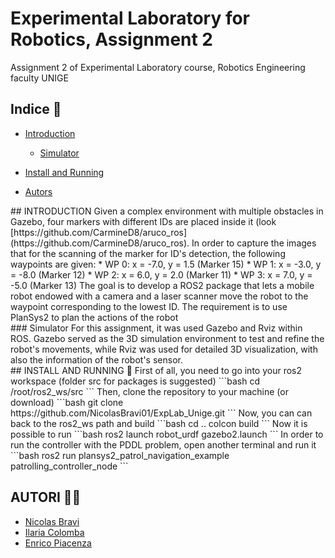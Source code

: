 # Experimental Laboratory for Robotics, Assignment 2
Assignment 2 of Experimental Laboratory course, Robotics Engineering faculty UNIGE


## Indice 🔖

* [Introduction](#introduction)
  * [Simulator](#simulator)
* [Install and Running](#install-and-running)




* [Autors](#autors)

<div id='introduction'/>
## INTRODUCTION
Given a complex environment with multiple obstacles in Gazebo, four markers with different IDs are placed inside it (look [https://github.com/CarmineD8/aruco_ros](https://github.com/CarmineD8/aruco_ros). In order to capture the images that for the scanning of the marker for ID's detection, the following waypoints are given:
  * WP 0: x = -7.0, y = 1.5 (Marker 15)
  * WP 1: x = -3.0, y = -8.0 (Marker 12)
  * WP 2: x = 6.0, y = 2.0 (Marker 11)
  * WP 3: x = 7.0, y = -5.0 (Marker 13)
The goal is to develop a ROS2 package that lets a mobile robot endowed with a camera and a laser scanner move the robot to the waypoint corresponding to the lowest ID.
The requirement is to use PlanSys2 to plan the actions of the robot

<div id='simulator'/>
### Simulator
For this assignment, it was used Gazebo and Rviz within ROS. Gazebo served as the 3D simulation environment to test and refine the robot's movements, while Rviz was used for detailed 3D visualization, with also the information of the robot's sensor.

<div id='install-and-running'/>
## INSTALL AND RUNNING 📖
First of all, you need to go into your ros2 workspace (folder src for packages is suggested)
```bash
cd /root/ros2_ws/src
```
Then, clone the repository to your machine (or download)
```bash
git clone https://github.com/NicolasBravi01/ExpLab_Unige.git
```
Now, you can can back to the ros2_ws path and build
```bash
cd ..
colcon build
```
Now it is possible to run
```bash
ros2 launch robot_urdf gazebo2.launch
```
In order to run the controller with the PDDL problem, open another terminal and run it
```bash
ros2 run plansys2_patrol_navigation_example patrolling_controller_node
```




<div id='autors'/>

## AUTORI 👨‍💻

* [Nicolas Bravi](https://github.com/NicolasBravi01)
* [Ilaria Colomba](https://github.com/ilacolo)
* [Enrico Piacenza](https://github.com/EnricoPiacenza)

